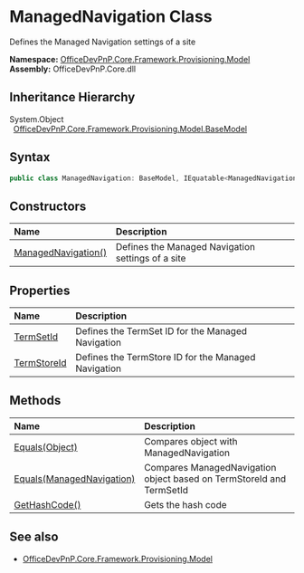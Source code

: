 # ManagedNavigation Class
 Defines the Managed Navigation settings of a site   

**Namespace:** [OfficeDevPnP.Core.Framework.Provisioning.Model](OfficeDevPnP.Core.Framework.Provisioning.Model.md)  
**Assembly:** OfficeDevPnP.Core.dll  
## Inheritance Hierarchy
System.Object  
&ensp;[OfficeDevPnP.Core.Framework.Provisioning.Model.BaseModel](OfficeDevPnP.Core.Framework.Provisioning.Model.BaseModel.md)  
## Syntax
```C#
public class ManagedNavigation: BaseModel, IEquatable<ManagedNavigation>
```
## Constructors
|**Name**|**Description**|
|:-----|:-----|
| [ManagedNavigation()](OfficeDevPnP.Core.Framework.Provisioning.Model.ManagedNavigation.ctor1.md) |  Defines the Managed Navigation settings of a site 
## Properties
|**Name**|**Description**|
|:-----|:-----|
| [TermSetId](OfficeDevPnP.Core.Framework.Provisioning.Model.ManagedNavigation.TermSetId.md) | Defines the TermSet ID for the Managed Navigation
| [TermStoreId](OfficeDevPnP.Core.Framework.Provisioning.Model.ManagedNavigation.TermStoreId.md) | Defines the TermStore ID for the Managed Navigation
## Methods
|**Name**|**Description**|
|:-----|:-----|
| [Equals(Object)](OfficeDevPnP.Core.Framework.Provisioning.Model.ManagedNavigation.3520ddbb.md) | Compares object with ManagedNavigation
| [Equals(ManagedNavigation)](OfficeDevPnP.Core.Framework.Provisioning.Model.ManagedNavigation.f7dec79c.md) | Compares ManagedNavigation object based on TermStoreId and TermSetId
| [GetHashCode()](OfficeDevPnP.Core.Framework.Provisioning.Model.ManagedNavigation.1c6872bd.md) | Gets the hash code
## See also
- [OfficeDevPnP.Core.Framework.Provisioning.Model](OfficeDevPnP.Core.Framework.Provisioning.Model.md)
